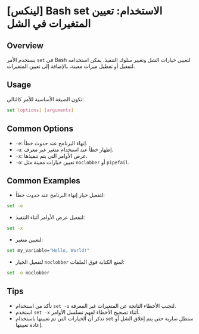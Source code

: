 # [لينكس] Bash set الاستخدام: تعيين المتغيرات في الشل

## Overview
يستخدم الأمر `set` في Bash لتعيين خيارات الشل وتغيير سلوك التنفيذ. يمكن استخدامه لتفعيل أو تعطيل ميزات معينة، بالإضافة إلى تعيين المتغيرات.

## Usage
تكون الصيغة الأساسية للأمر كالتالي:
```bash
set [options] [arguments]
```

## Common Options
- `-e`: إنهاء البرنامج عند حدوث خطأ.
- `-u`: إظهار خطأ عند استخدام متغير غير معرف.
- `-x`: عرض الأوامر التي يتم تنفيذها.
- `-o`: تعيين خيارات معينة مثل `noclobber` أو `pipefail`.

## Common Examples
- لتفعيل خيار إنهاء البرنامج عند حدوث خطأ:
```bash
set -e
```

- لتفعيل عرض الأوامر أثناء التنفيذ:
```bash
set -x
```

- لتعيين متغير:
```bash
set my_variable="Hello, World!"
```

- لتفعيل الخيار `noclobber` لمنع الكتابة فوق الملفات:
```bash
set -o noclobber
```

## Tips
- تأكد من استخدام `set -u` لتجنب الأخطاء الناتجة عن المتغيرات غير المعرفة.
- استخدم `set -x` أثناء تصحيح الأخطاء لفهم تسلسل الأوامر.
- تذكر أن الخيارات التي تم تعيينها باستخدام `set` ستظل سارية حتى يتم إغلاق الشل أو إعادة تعيينها.